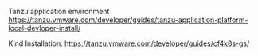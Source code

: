Tanzu application environment
https://tanzu.vmware.com/developer/guides/tanzu-application-platform-local-devloper-install/


Kind Installation:
https://tanzu.vmware.com/developer/guides/cf4k8s-gs/


